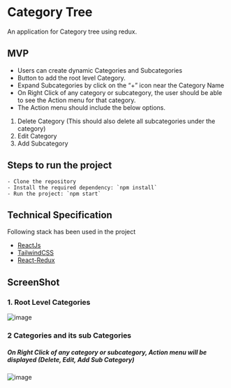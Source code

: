 # Category Tree

An application for Category tree using redux.

## MVP

- Users can create dynamic Categories and Subcategories
- Button to add the root level Category.
- Expand Subcategories by click on the “+” icon near the Category Name
- On Right Click of any category or subcategory, the user should be able to see the Action
menu for that category.
- The Action menu should include the below options.
1. Delete Category (This should also delete all subcategories under the category)
2. Edit Category
3. Add Subcategory

## Steps to run the project
```
- Clone the repository
- Install the required dependency: `npm install`
- Run the project: `npm start`
```

## Technical Specification

Following stack has been used in the project
- [ReactJs](https://reactjs.org/)
- [TailwindCSS](https://tailwindcss.com/)
- [React-Redux](https://react-redux.js.org/)

## ScreenShot

### 1. Root Level Categories
![image](https://user-images.githubusercontent.com/44355278/130896928-077d7886-fd08-442e-819e-1cc3706697e6.png)

### 2 Categories and its sub Categories
##### On Right Click of any category or subcategory, Action menu will be displayed (Delete, Edit, Add Sub Category) 
![image](https://user-images.githubusercontent.com/44355278/130894454-aa421e50-3098-4d60-a992-3a0ec69d4c59.png)
